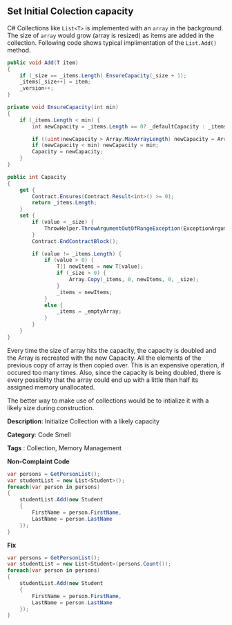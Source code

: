 ## Set Initial Colection capacity

C# Collections like `List<T>` is implemented with an `array` in the background. The size of `array` would grow (array is resized) as items are added in the collection. Following code shows typical implimentation of the `List.Add()` method.

```csharp
public void Add(T item)
{
    if (_size == _items.Length) EnsureCapacity(_size + 1);
    _items[_size++] = item;
    _version++;
}

private void EnsureCapacity(int min)
{
    if (_items.Length < min) {
        int newCapacity = _items.Length == 0? _defaultCapacity : _items.Length * 2;

        if ((uint)newCapacity > Array.MaxArrayLength) newCapacity = Array.MaxArrayLength;
        if (newCapacity < min) newCapacity = min;
        Capacity = newCapacity;
    }
}

public int Capacity
{
    get {
        Contract.Ensures(Contract.Result<int>() >= 0);
        return _items.Length;
    }
    set {
        if (value < _size) {
            ThrowHelper.ThrowArgumentOutOfRangeException(ExceptionArgument.value, ExceptionResource.ArgumentOutOfRange_SmallCapacity);
        }
        Contract.EndContractBlock();

        if (value != _items.Length) {
            if (value > 0) {
                T[] newItems = new T[value];
                if (_size > 0) {
                    Array.Copy(_items, 0, newItems, 0, _size);
                }
                _items = newItems;
            }
            else {
                _items = _emptyArray;
            }
        }
    }
}
```

Every time the size of array hits the capacity, the capacity is doubled and the Array is recreated with the new Capacity. All the elements of the previous copy of array is then copied over. This is an expensive operation, if occured too many times. Also, since the capacity is being doubled, there is every possiblity that the array could end up with a little than half its assigned memory unallocated.

The better way to make use of collections would be to intialize it with a likely size during construction.

**Description**: Initialize Collection with a likely capacity

**Category**: Code Smell

**Tags** : Collection, Memory Management

**Non-Complaint Code**

```csharp
var persons = GetPersonList();
var studentList = new List<Student>();
foreach(var person in persons)
{
    studentList.Add(new Student
    {
        FirstName = person.FirstName,
        LastName = person.LastName
    });
}
```

**Fix**

```csharp
var persons = GetPersonList();
var studentList = new List<Student>(persons.Count());
foreach(var person in persons)
{
    studentList.Add(new Student
    {
        FirstName = person.FirstName,
        LastName = person.LastName
    });
}
```
